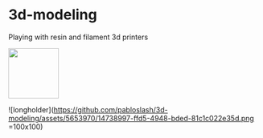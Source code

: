# 3d-modeling
Playing with resin and filament 3d printers

<img src="[https://your-image-url.type](https://github.com/pabloslash/3d-modeling/assets/5653970/14738997-ffd5-4948-bded-81c1c022e35d.png)" width="100" height="100">

![longholder](https://github.com/pabloslash/3d-modeling/assets/5653970/14738997-ffd5-4948-bded-81c1c022e35d.png =100x100)
